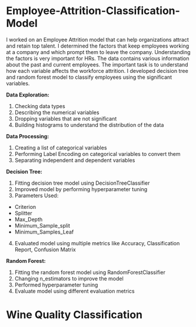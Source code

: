 # Employee-Attrition-Classification-Model

I worked on an Employee Attrition model that can help organizations attract and retain top talent. I determined the factors that keep employees working at a company and which prompt them to leave the company. Understanding the factors is very important for HRs. The data contains various information about the past and current employees. The important task is to understand how each variable affects the workforce attrition. I developed decision tree and random forest model to classify employees using the significant variables.

**Data Exploration:**
1. Checking data types
2. Describing the numerical variables
3. Dropping variables that are not significant
4. Building histograms to understand the distribution of the data

**Data Processing:**
1. Creating a list of categorical variables
2. Performing Label Encoding on categorical variables to convert them
3. Separating independent and dependent variables

**Decision Tree:**
1. Fitting decision tree model using DecisionTreeClassifier
2. Improved model by performing hyperparameter tuning
3. Parameters Used:
* Criterion
* Splitter
* Max_Depth
* Minimum_Sample_split
* Minimum_Samples_Leaf
4. Evaluated model using multiple metrics like Accuracy, Classification Report, Confusion Matrix

**Random Forest:**
1. Fitting the random forest model using RandomForestClassifier
2. Changing n_estimators to improve the model
3. Performed hyperparameter tuning
4. Evaluate model using different evaluation metrics

# Wine Quality Classification

